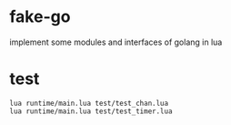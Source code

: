 # fake-go
implement some modules and interfaces of golang in lua

# test
```
lua runtime/main.lua test/test_chan.lua
lua runtime/main.lua test/test_timer.lua
```
